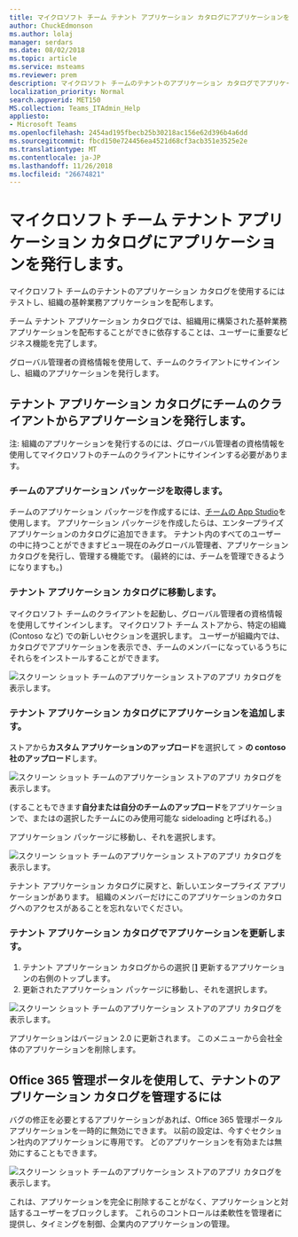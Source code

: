 ```yaml
---
title: マイクロソフト チーム テナント アプリケーション カタログにアプリケーションを発行します。
author: ChuckEdmonson
ms.author: lolaj
manager: serdars
ms.date: 08/02/2018
ms.topic: article
ms.service: msteams
ms.reviewer: prem
description: マイクロソフト チームのテナントのアプリケーション カタログでアプリケーションを発行するためのガイダンスです。
localization_priority: Normal
search.appverid: MET150
MS.collection: Teams_ITAdmin_Help
appliesto:
- Microsoft Teams
ms.openlocfilehash: 2454ad195fbecb25b30218ac156e62d396b4a6dd
ms.sourcegitcommit: fbcd150e724456ea4521d68cf3acb351e3525e2e
ms.translationtype: MT
ms.contentlocale: ja-JP
ms.lasthandoff: 11/26/2018
ms.locfileid: "26674821"
---
```

<a name="publish-apps-to-the-microsoft-teams-tenant-apps-catalog"></a>マイクロソフト チーム テナント アプリケーション カタログにアプリケーションを発行します。
=======================================================

マイクロソフト チームのテナントのアプリケーション カタログを使用するにはテストし、組織の基幹業務アプリケーションを配布します。 

チーム テナント アプリケーション カタログでは、組織用に構築された基幹業務アプリケーションを配布することができに依存することは、ユーザーに重要なビジネス機能を完了します。 
 
グローバル管理者の資格情報を使用して、チームのクライアントにサインインし、組織のアプリケーションを発行します。 

## <a name="publish-an-app-to-the-tenant-apps-catalog-from-the-teams-client"></a>テナント アプリケーション カタログにチームのクライアントからアプリケーションを発行します。

注: 組織のアプリケーションを発行するのには、グローバル管理者の資格情報を使用してマイクロソフトのチームのクライアントにサインインする必要があります。

### <a name="get-a-teams-app-package"></a>チームのアプリケーション パッケージを取得します。

チームのアプリケーション パッケージを作成するには、[チームの App Studio](https://docs.microsoft.com/microsoftteams/platform/get-started/get-started-app-studio)を使用します。 アプリケーション パッケージを作成したらは、エンタープライズ アプリケーションのカタログに追加できます。 テナント内のすべてのユーザーの中に持つことができますビュー現在のみグローバル管理者、アプリケーション カタログを発行し、管理する機能です。 (最終的には、チームを管理できるようになりますも。)

### <a name="go-to-the-tenant-apps-catalog"></a>テナント アプリケーション カタログに移動します。

マイクロソフト チームのクライアントを起動し、グローバル管理者の資格情報を使用してサインインします。 マイクロソフト チーム ストアから、特定の組織 (Contoso など) での新しいセクションを選択します。 ユーザーが組織内では、カタログでアプリケーションを表示でき、チームのメンバーになっているうちにそれらをインストールすることができます。 

![スクリーン ショット チームのアプリケーション ストアのアプリ カタログを表示します。](media/private-app-store-teams-image01.png)

### <a name="add-an-app-to-the-tenant-apps-catalog"></a>テナント アプリケーション カタログにアプリケーションを追加します。

ストアから**カスタム アプリケーションのアップロード**を選択して > **の contoso 社のアップロード**します。

![スクリーン ショット チームのアプリケーション ストアのアプリ カタログを表示します。](media/private-app-store-teams-image02.png)

(することもできます**自分または自分のチームのアップロード**をアプリケーションで、またはの選択したチームにのみ使用可能な sideloading と呼ばれる。) 

アプリケーション パッケージに移動し、それを選択します。

![スクリーン ショット チームのアプリケーション ストアのアプリ カタログを表示します。](media/private-app-store-teams-image03.png)

テナント アプリケーション カタログに戻すと、新しいエンタープライズ アプリケーションがあります。 組織のメンバーだけにこのアプリケーションのカタログへのアクセスがあることを忘れないでください。

### <a name="update-an-app-in-the-tenant-apps-catalog"></a>テナント アプリケーション カタログでアプリケーションを更新します。

1. テナント アプリケーション カタログからの選択 [**]** 更新するアプリケーションの右側のトップします。
2. 更新されたアプリケーション パッケージに移動し、それを選択します。

![スクリーン ショット チームのアプリケーション ストアのアプリ カタログを表示します。](media/private-app-store-teams-image04.png)

アプリケーションはバージョン 2.0 に更新されます。 このメニューから会社全体のアプリケーションを削除します。

## <a name="use-the-office-365-admin-portal-to-manage-the-tenant-apps-catalog"></a>Office 365 管理ポータルを使用して、テナントのアプリケーション カタログを管理するには

バグの修正を必要とするアプリケーションがあれば、Office 365 管理ポータル アプリケーションを一時的に無効にできます。 以前の設定は、今すぐセクション社内のアプリケーションに専用です。 どのアプリケーションを有効または無効にすることもできます。

![スクリーン ショット チームのアプリケーション ストアのアプリ カタログを表示します。](media/private-app-store-teams-image05.png)

これは、アプリケーションを完全に削除することがなく、アプリケーションと対話するユーザーをブロックします。 これらのコントロールは柔軟性を管理者に提供し、タイミングを制御、企業内のアプリケーションの管理。 


